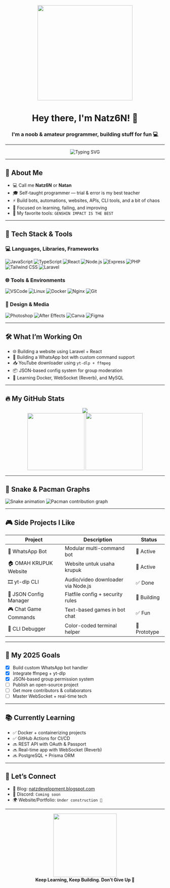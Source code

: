 <div align="center">
  <img src="https://i.pinimg.com/originals/44/27/57/442757cb859d28f896389b76fff1d758.gif" width="300px" />
  <h1 align="center">Hey there, I'm Natz6N! 👋</h1>
  <h3 align="center">I'm a noob & amateur programmer, building stuff for fun 💻</h3>
</div>

---

<p align="center">
  <img src="https://readme-typing-svg.herokuapp.com?font=Fira+Code&weight=500&pause=1000&center=true&width=435&lines=Amateur+Developer;Loves+to+Break+Things;Mostly+Learn+by+Doing;Always+Curious" alt="Typing SVG" />
</p>

---

## 🧠 About Me

- 💻 Call me **Natz6N** or **Natan**
- 🎓 Self-taught programmer — trial & error is my best teacher
- ⚡ Build bots, automations, websites, APIs, CLI tools, and a bit of chaos
- 🎯 Focused on learning, failing, and improving
- 🧰 My favorite tools: `GENSHIN IMPACT IS THE BEST `

---

## 🚀 Tech Stack & Tools

### 💻 Languages, Libraries, Frameworks

![JavaScript](https://img.shields.io/badge/-JavaScript-F7DF1E?style=flat-square&logo=javascript&logoColor=000)
![TypeScript](https://img.shields.io/badge/-TypeScript-3178C6?style=flat-square&logo=typescript&logoColor=fff)
![React](https://img.shields.io/badge/-React-61DAFB?style=flat-square&logo=react&logoColor=000)
![Node.js](https://img.shields.io/badge/-Node.js-339933?style=flat-square&logo=node.js&logoColor=fff)
![Express](https://img.shields.io/badge/-Express-000000?style=flat-square&logo=express&logoColor=fff)
![PHP](https://img.shields.io/badge/-PHP-777BB4?style=flat-square&logo=php&logoColor=fff)
![Tailwind CSS](https://img.shields.io/badge/-Tailwind-38B2AC?style=flat-square&logo=tailwind-css&logoColor=fff)
![Laravel](https://img.shields.io/badge/-Laravel-FF2D20?style=flat-square&logo=laravel&logoColor=fff)

### 🌐 Tools & Environments

![VSCode](https://img.shields.io/badge/-VSCode-007ACC?style=flat-square&logo=visual-studio-code&logoColor=fff)
![Linux](https://img.shields.io/badge/-Linux-FCC624?style=flat-square&logo=linux&logoColor=000)
![Docker](https://img.shields.io/badge/-Docker-2496ED?style=flat-square&logo=docker&logoColor=fff)
![Nginx](https://img.shields.io/badge/-Nginx-009639?style=flat-square&logo=nginx&logoColor=fff)
![Git](https://img.shields.io/badge/-Git-F05032?style=flat-square&logo=git&logoColor=fff)

### 🎨 Design & Media

![Photoshop](https://img.shields.io/badge/-Photoshop-31A8FF?style=flat-square&logo=adobe-photoshop&logoColor=fff)
![After Effects](https://img.shields.io/badge/-After_Effects-9999FF?style=flat-square&logo=adobe-after-effects&logoColor=fff)
![Canva](https://img.shields.io/badge/-Canva-00C4CC?style=flat-square&logo=canva&logoColor=fff)
![Figma](https://img.shields.io/badge/-Figma-F24E1E?style=flat-square&logo=figma&logoColor=fff)

---

## 🛠️ What I’m Working On

- 🌐 Building a website using Laravel + React
- 🤖 Building a WhatsApp bot with custom command support
- 📥 YouTube downloader using `yt-dlp + ffmpeg`
- 📦 JSON-based config system for group moderation
- 🧠 Learning Docker, WebSocket (Reverb), and MySQL

---

## 🔥 My GitHub Stats

<div align="center">
  <img src="https://github-readme-streak-stats.herokuapp.com/?user=Natz6N&theme=radical" />
  <br />
  <img src="https://github-readme-stats.vercel.app/api?username=Natz6N&show_icons=true&theme=tokyonight&count_private=true" height="180"/>
  <img src="https://github-readme-stats.vercel.app/api/top-langs/?username=Natz6N&layout=compact&theme=tokyonight" height="180"/>
</div>

---

## 🐍 Snake & Pacman Graphs

<img src="https://raw.githubusercontent.com/Natz6N/Natz6N/output/snake.svg" alt="Snake animation" />

<picture>
  <source media="(prefers-color-scheme: dark)" srcset="https://raw.githubusercontent.com/Natz6N/Natz6N/output/pacman-contribution-graph-dark.svg">
  <source media="(prefers-color-scheme: light)" srcset="https://raw.githubusercontent.com/Natz6N/Natz6N/output/pacman-contribution-graph.svg">
  <img alt="Pacman contribution graph" src="https://raw.githubusercontent.com/Natz6N/Natz6N/output/pacman-contribution-graph.svg">
</picture>

---

## 🎮 Side Projects I Like

| Project | Description | Status |
|--------|-------------|--------|
| 🤖 WhatsApp Bot | Modular multi-command bot | 🔧 Active |
| 🏠 OMAH KRUPUK Website | Website untuk usaha krupuk | 🔧 Active |
| 🎞️ yt-dlp CLI | Audio/video downloader via Node.js | ✅ Done |
| 🧃 JSON Config Manager | Flatfile config + security rules | 🔧 Building |
| 🎮 Chat Game Commands | Text-based games in bot chat | ✅ Fun |
| 🧪 CLI Debugger | Color-coded terminal helper | 🚧 Prototype |

---

## 🎯 My 2025 Goals

- [x] Build custom WhatsApp bot handler
- [x] Integrate ffmpeg + yt-dlp
- [x] JSON-based group permission system
- [ ] Publish an open-source project
- [ ] Get more contributors & collaborators
- [ ] Master WebSocket + real-time tech

---

## 📚 Currently Learning

- ✅ Docker + containerizing projects
- ✅ GitHub Actions for CI/CD
- 🔜 REST API with OAuth & Passport
- 🔜 Real-time app with WebSocket (Reverb)
- 🔜 PostgreSQL + Prisma ORM

---

## 🤝 Let’s Connect

- 🧠 Blog: [natzdevelopment.blogspot.com](https://natzdevelopment.blogspot.com)
- 💬 Discord: `Coming soon`
- 🌍 Website/Portfolio: `Under construction 🚧`

---

<div align="center">
  <img src="https://media.giphy.com/media/LMcB8XospGZO8UQq87/giphy.gif" width="200" />
  <br />
  <strong>Keep Learning, Keep Building. Don’t Give Up 🚀</strong>
</div>
